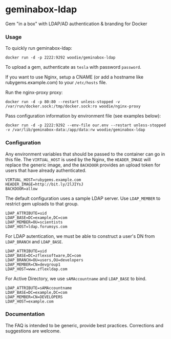 # geminabox-ldap
Gem "in a box" with LDAP/AD authentication &amp; branding for Docker


### Usage

To quickly run geminabox-ldap:

    docker run -d -p 2222:9292 woodie/geminabox-ldap

To upload a gem, authenticate as `tesla` with password `password`.

If you want to use Nginx, setup a CNAME (or add a hostname like rubygems.example.com) to your `/etc/hosts` file.

Run the nginx-proxy proxy:

    docker run -d -p 80:80 --restart unless-stopped -v /var/run/docker.sock:/tmp/docker.sock:ro woodie/nginx-proxy

Pass configuration information by environment file (see examples below):

    docker run -d -p 2222:9292 --env-file our.env --restart unless-stopped -v /var/lib/geminabox-data:/app/data:rw woodie/geminabox-ldap


### Configuration

Any environment variables that should be passed to the container can go in this file.
The `VIRTUAL_HOST` is used by the Nginx, the `HEADER_IMAGE` will replace the generic image,
and the `BACKDOOR` provides an upload token for users that have already authenticated.

```shell
VIRTUAL_HOST=rubygems.example.com
HEADER_IMAGE=http://bit.ly/2lJIYsJ
BACKDOOR=allow
```

The default configuration uses a sample LDAP server. Use `LDAP_MEMBER` to restrict gem uploads to that group.

```shell
LDAP_ATTRIBUTE=uid
LDAP_BASE=DC=example,DC=com
LDAP_MEMBER=OU=scientists
LDAP_HOST=ldap.forumsys.com
```

For LDAP autentication, we must be able to construct a user's DN from `LDAP_BRANCH` and `LDAP_BASE`.

```shell
LDAP_ATTRIBUTE=uid
LDAP_BASE=DC=zflexsoftware,DC=com
LDAP_BRANCH=OU=users,OU=developers
LDAP_MEMBER=CN=devgroup1
LDAP_HOST=www.zflexldap.com
```

For Active Directory, we use `sAMAccountname` and `LDAP_BASE` to bind.

```shell
LDAP_ATTRIBUTE=sAMAccountname
LDAP_BASE=DC=example,DC=com
LDAP_MEMBER=CN=DEVELOPERS
LDAP_HOST=example.com
```


### Documentation

The FAQ is intended to be generic, provide best practices. Corrections and suggestions are welcome.
